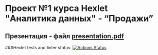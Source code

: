# Проект №1 курса Hexlet "Аналитика данных" - “Продажи”

## Презентация - файл [presentation.pdf](https://github.com/MikhailDrozdow/data-analytics-project-92/blob/main/presentation.pdf)

###Hexlet tests and linter status:
[![Actions Status](https://github.com/MikhailDrozdow/data-analytics-project-92/actions/workflows/hexlet-check.yml/badge.svg)](https://github.com/MikhailDrozdow/data-analytics-project-92/actions)
